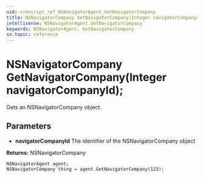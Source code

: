 ```yaml
---
uid: crmscript_ref_NSNavigatorAgent_GetNavigatorCompany
title: NSNavigatorCompany GetNavigatorCompany(Integer navigatorCompanyId);
intellisense: NSNavigatorAgent.GetNavigatorCompany
keywords: NSNavigatorAgent, GetNavigatorCompany
so.topic: reference
---
```


# NSNavigatorCompany GetNavigatorCompany(Integer navigatorCompanyId);

Gets an NSNavigatorCompany object.

## Parameters

* **navigatorCompanyId** The identifier of the NSNavigatorCompany object

**Returns:** NSNavigatorCompany

```crmscript
NSNavigatorAgent agent;
NSNavigatorCompany thing = agent.GetNavigatorCompany(123);
```

